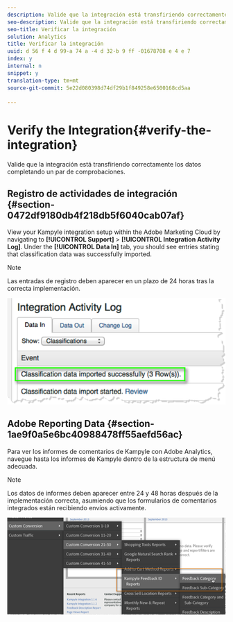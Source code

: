 ```yaml
---
description: Valide que la integración está transfiriendo correctamente los datos completando un par de comprobaciones.
seo-description: Valide que la integración está transfiriendo correctamente los datos completando un par de comprobaciones.
seo-title: Verificar la integración
solution: Analytics
title: Verificar la integración
uuid: d 56 f 4 d 99-a 74 a -4 d 32-b 9 ff -01678708 e 4 e 7
index: y
internal: n
snippet: y
translation-type: tm+mt
source-git-commit: 5e22d080398d74df29b1f849258e6500168cd5aa

---
```



# Verify the Integration{#verify-the-integration}

Valide que la integración está transfiriendo correctamente los datos completando un par de comprobaciones.

## Registro de actividades de integración {#section-0472df9180db4f218db5f6040cab07af}

View your Kampyle integration setup within the Adobe Marketing Cloud by navigating to **[!UICONTROL Support]** &gt; **[!UICONTROL Integration Activity Log]**. Under the **[!UICONTROL Data In]** tab, you should see entries stating that classification data was successfully imported.

>[!NOTE]
>
>Las entradas de registro deben aparecer en un plazo de 24 horas tras la correcta implementación.

![](assets/integration_activity_log.png)

## Adobe Reporting Data {#section-1ae9f0a5e6bc40988478ff55aefd56ac}

Para ver los informes de comentarios de Kampyle con Adobe Analytics, navegue hasta los informes de Kampyle dentro de la estructura de menú adecuada.

>[!NOTE]
>
>Los datos de informes deben aparecer entre 24 y 48 horas después de la implementación correcta, asumiendo que los formularios de comentarios integrados están recibiendo envíos activamente.

![](assets/adobe_reporting_data.png)

